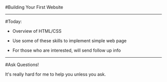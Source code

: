#Building Your First Website

---

#Today:

- Overview of HTML/CSS

- Use some of these skills to implement simple web page

- For those who are interested, will send follow up info

---

#Ask Questions!

It's really hard for me to help you unless you ask.
